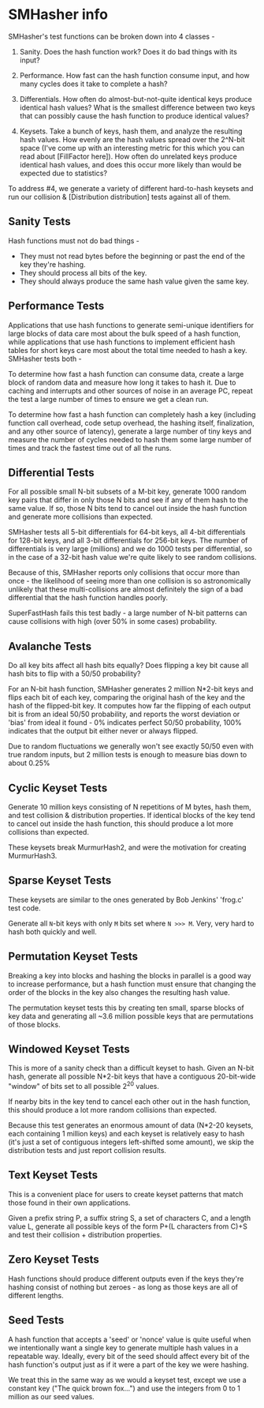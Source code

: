SMHasher info
=============

SMHasher's test functions can be broken down into 4 classes - 

1. Sanity. Does the hash function work? Does it do bad things with its input?

2. Performance. How fast can the hash function consume input, and how many cycles does it take to complete a hash?

3. Differentials. How often do almost-but-not-quite identical keys produce identical hash values? What is the smallest difference between two keys that can possibly cause the hash function to produce identical values?

4. Keysets. Take a bunch of keys, hash them, and analyze the resulting hash values. How evenly are the hash values spread over the 2^N-bit space (I've come up with an interesting metric for this which you can read about [FillFactor here]). How often do unrelated keys produce identical hash values, and does this occur more likely than would be expected due to statistics? 

To address #4, we generate a variety of different hard-to-hash keysets and run our collision & [Distribution distribution] tests against all of them.

Sanity Tests
------------

Hash functions must not do bad things -

  * They must not read bytes before the beginning or past the end of the key they're hashing.
  * They should process all bits of the key.
  * They should always produce the same hash value given the same key.

Performance Tests
-----------------

Applications that use hash functions to generate semi-unique identifiers for large blocks of data care most about the bulk speed of a hash function, while applications that use hash functions to implement efficient hash tables for short keys care most about the total time needed to hash a key. SMHasher tests both -

To determine how fast a hash function can consume data, create a large block of random data and measure how long it takes to hash it. Due to caching and interrupts and other sources of noise in an average PC, repeat the test a large number of times to ensure we get a clean run.

To determine how fast a hash function can completely hash a key (including function call overhead, code setup overhead, the hashing itself, finalization, and any other source of latency), generate a large number of tiny keys and measure the number of cycles needed to hash them some large number of times and track the fastest time out of all the runs.

Differential Tests
------------------

For all possible small N-bit subsets of a M-bit key, generate 1000 random key pairs that differ in only those N bits and see if any of them hash to the same value. If so, those N bits tend to cancel out inside the hash function and generate more collisions than expected.

SMHasher tests all 5-bit differentials for 64-bit keys, all 4-bit differentials for 128-bit keys, and all 3-bit differentials for 256-bit keys. The number of differentials is very large (millions) and we do 1000 tests per differential, so in the case of a 32-bit hash value we're quite likely to see random collisions. 

Because of this, SMHasher reports only collisions that occur more than once - the likelihood of seeing more than one collision is so astronomically unlikely that these multi-collisions are almost definitely the sign of a bad differential that the hash function handles poorly.

SuperFastHash fails this test badly - a large number of N-bit patterns can cause collisions with high (over 50% in some cases) probability.

Avalanche Tests
---------------

Do all key bits affect all hash bits equally? Does flipping a key bit cause all hash bits to flip with a 50/50 probability?

For an N-bit hash function, SMHasher generates 2 million N*2-bit keys and flips each bit of each key, comparing the original hash of the key and the hash of the flipped-bit key. It computes how far the flipping of each output bit is from an ideal 50/50 probability, and reports the worst deviation or 'bias' from ideal it found - 0% indicates perfect 50/50 probability, 100% indicates that the output bit either never or always flipped.

Due to random fluctuations we generally won't see exactly 50/50 even with true random inputs, but 2 million tests is enough to measure bias down to about 0.25%

Cyclic Keyset Tests
-------------------

Generate 10 million keys consisting of N repetitions of M bytes, hash them, and test collision & distribution properties. If identical blocks of the key tend to cancel out inside the hash function, this should produce a lot more collisions than expected.

These keysets break MurmurHash2, and were the motivation for creating MurmurHash3.

Sparse Keyset Tests
-------------------

These keysets are similar to the ones generated by Bob Jenkins' 'frog.c' test code.

Generate all `N`-bit keys with only `M` bits set where `N >>> M`. Very, very hard to hash both quickly and well.

Permutation Keyset Tests
------------------------

Breaking a key into blocks and hashing the blocks in parallel is a good way to increase performance, but a hash function must ensure that changing the order of the blocks in the key also changes the resulting hash value.

The permutation keyset tests this by creating ten small, sparse blocks of key data and generating all ~3.6 million possible keys that are permutations of those blocks.

Windowed Keyset Tests
---------------------

This is more of a sanity check than a difficult keyset to hash. Given an N-bit hash, generate all possible N*2-bit keys that have a contiguous 20-bit-wide "window" of bits set to all possible 2<sup>20</sup> values.

If nearby bits in the key tend to cancel each other out in the hash function, this should produce a lot more random collisions than expected.

Because this test generates an enormous amount of data (N*2-20 keysets, each containing 1 million keys) and each keyset is relatively easy to hash (it's just a set of contiguous integers left-shifted some amount), we skip the distribution tests and just report collision results.

Text Keyset Tests
-----------------

This is a convenient place for users to create keyset patterns that match those found in their own applications.

Given a prefix string P, a suffix string S, a set of characters C, and a length value L, generate all possible keys of the form P+(L characters from C)+S and test their collision + distribution properties.

Zero Keyset Tests
-----------------

Hash functions should produce different outputs even if the keys they're hashing consist of nothing but zeroes - as long as those keys are all of different lengths.

Seed Tests
----------

A hash function that accepts a 'seed' or 'nonce' value is quite useful when we intentionally want a single key to generate multiple hash values in a repeatable way. Ideally, every bit of the seed should affect every bit of the hash function's output just as if it were a part of the key we were hashing.

We treat this in the same way as we would a keyset test, except we use a constant key ("The quick brown fox...") and use the integers from 0 to 1 million as our seed values.